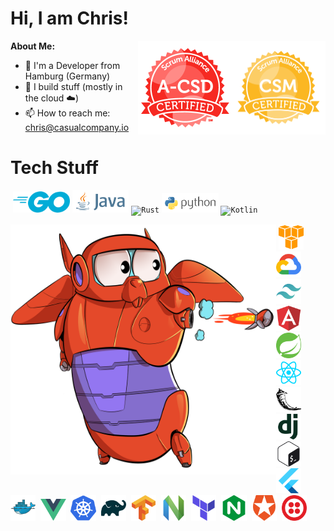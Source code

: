 <h1> Hi, I am Chris! </h1> 

**About Me:**
<img align="right" alt="CSM" src="https://github.com/ProdIsMyDev/ProdIsMyDev/blob/main/assets/seal-csm.png" height="150px" width="150px"/>
<img align="right" alt="A-CSD" src="https://github.com/ProdIsMyDev/ProdIsMyDev/blob/main/assets/a-csd.png" height="150px" width="150px"/>

- 🏡 I'm a Developer from Hamburg (Germany)
- 👷 I build stuff (mostly in the cloud ☁️)
- 📫 How to reach me: chris@casualcompany.io

# Tech Stuff

<p>
  &nbsp;<code><img width="18%" alt="Golang" src="https://github.com/ProdIsMyDev/ProdIsMyDev/blob/main/assets/programming-languages/golang-official.svg"></code>
  <code><img width="18%" alt="Java" src="https://github.com/ProdIsMyDev/ProdIsMyDev/blob/main/assets/programming-languages/java-horizontal.svg"></code>
  <code><img width="18%" alt="Rust" src="https://github.com/ProdIsMyDev/ProdIsMyDev/blob/main/assets/programming-languages-lang/rust-lang-ar21.svg"></code>
  <code><img width="18%" alt="Python" src="https://github.com/ProdIsMyDev/ProdIsMyDev/blob/main/assets/programming-languages/python-horizontal.svg"></code>
  <code><img width="18%" alt="Kotlin" src="https://github.com/ProdIsMyDev/ProdIsMyDev/blob/main/assets/programming-languages/kotlinlang-ar21.svg"></code>
</p>

<img align="left" alt="Gopher x Baymax" src="https://github.com/ProdIsMyDev/ProdIsMyDev/blob/main/assets/gopher_baymax.png" width="425" height="400"/>

<p>
  &nbsp;<code><img width="8%" alt="AWS" src="https://github.com/ProdIsMyDev/ProdIsMyDev/blob/main/assets/programming-languages/amazon_aws-icon.svg"></code>
  &nbsp;<code><img width="8%" alt="Google Cloud" src="https://github.com/ProdIsMyDev/ProdIsMyDev/blob/main/assets/programming-languages/google_cloud-icon.svg"></code>
  &nbsp;<code><img width="8%" alt="Tailwind CSS" src="https://github.com/ProdIsMyDev/ProdIsMyDev/blob/main/assets/programming-languages/tailwindcss-icon.svg"></code>
  &nbsp;<code><img width="8%" alt="Angular" src="https://github.com/ProdIsMyDev/ProdIsMyDev/blob/main/assets/programming-languages/angular-icon.svg"></code>
  &nbsp;<code><img width="8%" alt="Spring" src="https://github.com/ProdIsMyDev/ProdIsMyDev/blob/main/assets/programming-languages/springio-icon.svg"></code> 
  &nbsp;<code><img width="8%" alt="React" src="https://github.com/ProdIsMyDev/ProdIsMyDev/blob/main/assets/programming-languages/reactjs-icon.svg"></code>
  &nbsp;<code><img width="8%" alt="Flask" src="https://github.com/ProdIsMyDev/ProdIsMyDev/blob/main/assets/programming-languages/pocoo_flask-icon.svg"></code>
  &nbsp;<code><img width="8%" alt="Django" src="https://github.com/ProdIsMyDev/ProdIsMyDev/blob/main/assets/programming-languages/djangoproject-icon.svg"></code>
  &nbsp;<code><img width="8%" alt="Bash" src="https://github.com/ProdIsMyDev/ProdIsMyDev/blob/main/assets/programming-languages/gnu_bash-icon.svg"></code>
  &nbsp;<code><img width="8%" alt="Flutter" src="https://github.com/ProdIsMyDev/ProdIsMyDev/blob/main/assets/programming-languages/flutterio-icon.svg"></code>
  &nbsp;<code><img width="8%" alt="Docker" src="https://github.com/ProdIsMyDev/ProdIsMyDev/blob/main/assets/programming-languages/docker-icon.svg"></code>
  &nbsp;<code><img width="8%" alt="Vue" src="https://github.com/ProdIsMyDev/ProdIsMyDev/blob/main/assets/programming-languages/vue-9.svg"></code>
  &nbsp;<code><img width="8%" alt="Kubernetes" src="https://github.com/ProdIsMyDev/ProdIsMyDev/blob/main/assets/programming-languages/kubernetes-icon.svg"></code>
  &nbsp;<code><img width="8%" alt="Gradle" src="https://github.com/ProdIsMyDev/ProdIsMyDev/blob/main/assets/programming-languages/gradle-icon.svg"></code>
  &nbsp;<code><img width="8%" alt="TensorFlow" src="https://github.com/ProdIsMyDev/ProdIsMyDev/blob/main/assets/programming-languages/tensorflow-icon.svg"></code>
  &nbsp;<code><img width="8%" alt="Neovim" src="https://github.com/ProdIsMyDev/ProdIsMyDev/blob/main/assets/programming-languages/neovimio-icon.svg"></code>
  &nbsp;<code><img width="8%" alt="Terraform" src="https://github.com/ProdIsMyDev/ProdIsMyDev/blob/main/assets/programming-languages/terraformio-icon.svg"></code>
  &nbsp;<code><img width="8%" alt="NGINX" src="https://github.com/ProdIsMyDev/ProdIsMyDev/blob/main/assets/programming-languages/nginx-icon.svg"></code>  
  &nbsp;<code><img width="8%" alt="Auth0" src="https://github.com/ProdIsMyDev/ProdIsMyDev/blob/main/assets/programming-languages/auth0-icon.svg"></code>    
  &nbsp;<code><img width="8%" alt="Auth0" src="https://github.com/ProdIsMyDev/ProdIsMyDev/blob/main/assets/programming-languages/twilio-icon.svg"></code>
</p>

